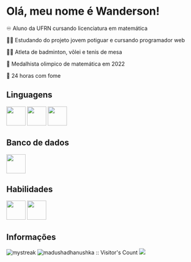 <h1> Olá, meu nome é Wanderson! </h1>

<p> ♾️  Aluno da UFRN cursando licenciatura em matemática </p>
<p> 🧑‍💻 Estudando do projeto jovem potiguar e cursando programador web </p>
<p> 🏸🏐 Atleta de badminton, võlei e tenis de mesa </p>
<p> 🥉 Medalhista olimpico de matemática em 2022 </p>
<p> 🍔 24 horas com fome </p>

<h2> Linguagens </h2>

<img src="https://cdn.jsdelivr.net/gh/devicons/devicon@latest/icons/javascript/javascript-original.svg" width = "50px" weight = "50px" >
<img src="https://cdn.jsdelivr.net/gh/devicons/devicon@latest/icons/html5/html5-original.svg" width = "50px" weight = "50px"/>
<img src="https://cdn.jsdelivr.net/gh/devicons/devicon@latest/icons/css3/css3-original.svg" width = "50px" weight = "50px"/>
                             
<h2> Banco de dados </h2>


<img src="https://cdn.jsdelivr.net/gh/devicons/devicon@latest/icons/postgresql/postgresql-original.svg" width = "50px"/>

<h2> Habilidades </h2>


<img src="https://cdn.jsdelivr.net/gh/devicons/devicon@latest/icons/canva/canva-original.svg" width = "50px"/>
<img src="https://cdn.jsdelivr.net/gh/devicons/devicon@latest/icons/photoshop/photoshop-original.svg" width = "50px"/>
          
<h2> Informações </h2>

<img src="https://github-readme-streak-stats.herokuapp.com/?user=madushadhanushka&theme=tokyonight" alt="mystreak">
<img src="https://profile-counter.glitch.me/{madushadhanushka}/count.svg" alt="madushadhanushka :: Visitor's Count" >
<img src="http://estruyf-github.azurewebsites.net/api/VisitorHit?user=madushadhanushka&repo=madushadhanushka&countColorcountColor&countColor=%237B1E7B"/>



